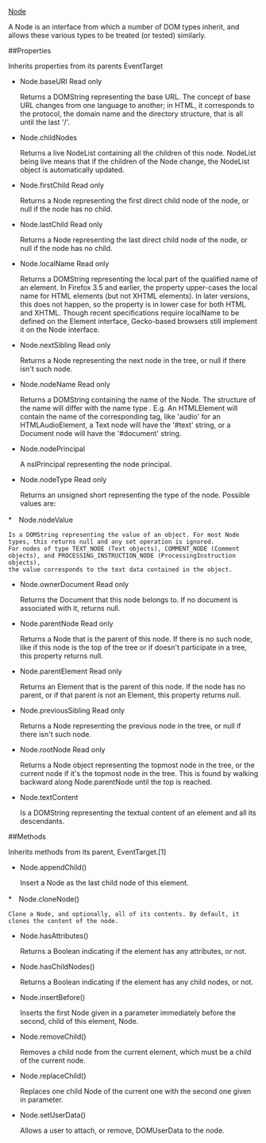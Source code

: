 ﻿[Node](https://developer.mozilla.org/en-US/docs/Web/API/Node)

A Node is an interface from which a number of DOM types inherit, 
and allows these various types to be treated (or tested) similarly.

##Properties

Inherits properties from its parents EventTarget

* Node.baseURI Read only 

    Returns a DOMString representing the base URL. The concept of base URL changes from one language to another; 
    in HTML, it corresponds to the protocol, the domain name and the directory structure, that is all until the last '/'.

* Node.childNodes 

    Returns a live NodeList containing all the children of this node.
    NodeList being live means that if the children of the Node change, the NodeList object is automatically updated.

* Node.firstChild Read only 

    Returns a Node representing the first direct child node of the node, or null if the node has no child.

* Node.lastChild Read only 

    Returns a Node representing the last direct child node of the node, or null if the node has no child.

* Node.localName  Read only 

    Returns a DOMString representing the local part of the qualified name of an element. 
    In Firefox 3.5 and earlier, the property upper-cases the local name for HTML elements (but not XHTML elements). In later versions, 
    this does not happen, so the property is in lower case for both HTML and XHTML. 
     Though recent specifications require localName to be defined on the Element interface, 
    Gecko-based browsers still implement it on the Node interface.


* Node.nextSibling Read only 

    Returns a Node representing the next node in the tree, or null if there isn't such node.

* Node.nodeName Read only 

    Returns a DOMString containing the name of the Node. The structure of the name will differ with the name type
    . E.g. An HTMLElement will contain the name of the corresponding tag, like 'audio' for an HTMLAudioElement, 
    a Text node will have the '#text' string, or a Document node will have the '#document' string.

* Node.nodePrincipal 

    A nsIPrincipal representing the node principal.

* Node.nodeType Read only 

    Returns an unsigned short representing the type of the node. Possible values are: 

*　Node.nodeValue

    Is a DOMString representing the value of an object. For most Node types, this returns null and any set operation is ignored. 
    For nodes of type TEXT_NODE (Text objects), COMMENT_NODE (Comment objects), and PROCESSING_INSTRUCTION_NODE (ProcessingInstruction objects), 
    the value corresponds to the text data contained in the object.

* Node.ownerDocument Read only 

    Returns the Document that this node belongs to. If no document is associated with it, returns null.

* Node.parentNode Read only 

    Returns a Node that is the parent of this node. If there is no such node, like if this node is the top of the tree or
     if doesn't participate in a tree, this property returns null.

* Node.parentElement Read only 

    Returns an Element that is the parent of this node. If the node has no parent, or if that parent is not an Element, this property returns null.

* Node.previousSibling Read only 

    Returns a Node representing the previous node in the tree, or null if there isn't such node.

* Node.rootNode Read only 

    Returns a Node object representing the topmost node in the tree, or the current node if it's the topmost node in the tree.
     This is found by walking backward along Node.parentNode until the top is reached.

* Node.textContent

    Is a DOMString representing the textual content of an element and all its descendants.

##Methods

Inherits methods from its parent, EventTarget.[1]

* Node.appendChild()

    Insert a Node as the last child node of this element.

*　Node.cloneNode()

    Clone a Node, and optionally, all of its contents. By default, it clones the content of the node.

* Node.hasAttributes() 

    Returns a Boolean indicating if the element has any attributes, or not.

* Node.hasChildNodes()

    Returns a Boolean indicating if the element has any child nodes, or not.

* Node.insertBefore()

    Inserts the first Node given in a parameter immediately before the second, child of this element, Node.

* Node.removeChild()

    Removes a child node from the current element, which must be a child of the current node.

* Node.replaceChild()

    Replaces one child Node of the current one with the second one given in parameter.

* Node.setUserData()  

    Allows a user to attach, or remove, DOMUserData to the node.